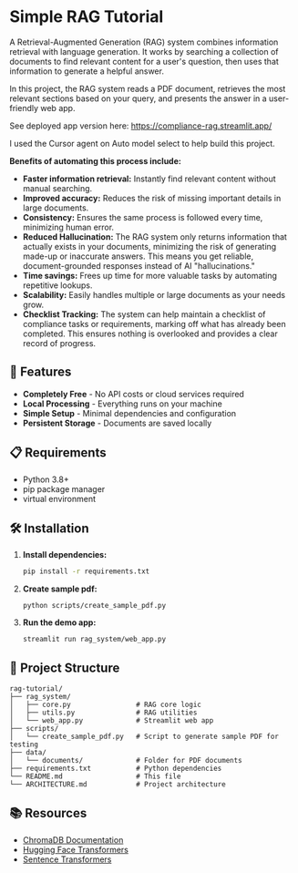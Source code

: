 # Simple RAG Tutorial


A Retrieval-Augmented Generation (RAG) system combines information retrieval with language generation. It works by searching a collection of documents to find relevant content for a user's question, then uses that information to generate a helpful answer. 

In this project, the RAG system reads a PDF document, retrieves the most relevant sections based on your query, and presents the answer in a user-friendly web app.

See deployed app version here:
https://compliance-rag.streamlit.app/

I used the Cursor agent on Auto model select to help build this project.

**Benefits of automating this process include:**
- **Faster information retrieval:** Instantly find relevant content without manual searching.
- **Improved accuracy:** Reduces the risk of missing important details in large documents.
- **Consistency:** Ensures the same process is followed every time, minimizing human error.
- **Reduced Hallucination:** The RAG system only returns information that actually exists in your documents, minimizing the risk of generating made-up or inaccurate answers. This means you get reliable, document-grounded responses instead of AI "hallucinations."
- **Time savings:** Frees up time for more valuable tasks by automating repetitive lookups.
- **Scalability:** Easily handles multiple or large documents as your needs grow.
- **Checklist Tracking:** The system can help maintain a checklist of compliance tasks or requirements, marking off what has already been completed. This ensures nothing is overlooked and provides a clear record of progress.



## 🚀 Features

- **Completely Free** - No API costs or cloud services required
- **Local Processing** - Everything runs on your machine
- **Simple Setup** - Minimal dependencies and configuration
- **Persistent Storage** - Documents are saved locally

## 📋 Requirements

- Python 3.8+
- pip package manager
- virtual environment

## 🛠️ Installation

1. **Install dependencies:**
   ```bash
   pip install -r requirements.txt
   ```
2. **Create sample pdf:**
   ```
   python scripts/create_sample_pdf.py
   ```
2. **Run the demo app:**
   ```bash
   streamlit run rag_system/web_app.py
   ```

## 📁 Project Structure

```
rag-tutorial/
├── rag_system/
│   ├── core.py                # RAG core logic
│   ├── utils.py               # RAG utilities
│   └── web_app.py             # Streamlit web app
├── scripts/
│   └── create_sample_pdf.py   # Script to generate sample PDF for testing
├── data/
│   └── documents/             # Folder for PDF documents
├── requirements.txt           # Python dependencies
└── README.md                  # This file
└── ARCHITECTURE.md            # Project architecture
```


## 📚 Resources

- [ChromaDB Documentation](https://docs.trychroma.com/)
- [Hugging Face Transformers](https://huggingface.co/docs/transformers)
- [Sentence Transformers](https://www.sbert.net/)


